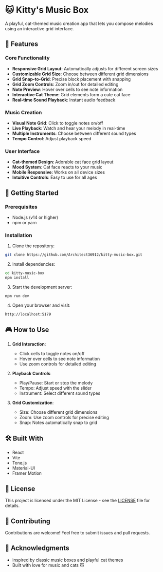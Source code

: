 # 🐱 Kitty's Music Box

A playful, cat-themed music creation app that lets you compose melodies using an interactive grid interface.

## 🎵 Features

### Core Functionality
- **Responsive Grid Layout**: Automatically adjusts for different screen sizes
- **Customizable Grid Size**: Choose between different grid dimensions
- **Grid Snap-to-Grid**: Precise block placement with snapping
- **Grid Zoom Controls**: Zoom in/out for detailed editing
- **Note Preview**: Hover over cells to see note information
- **Interactive Cat Theme**: Grid elements form a cute cat face
- **Real-time Sound Playback**: Instant audio feedback

### Music Creation
- **Visual Note Grid**: Click to toggle notes on/off
- **Live Playback**: Watch and hear your melody in real-time
- **Multiple Instruments**: Choose between different sound types
- **Tempo Control**: Adjust playback speed

### User Interface
- **Cat-themed Design**: Adorable cat face grid layout
- **Mood System**: Cat face reacts to your music
- **Mobile Responsive**: Works on all device sizes
- **Intuitive Controls**: Easy to use for all ages

## 🚀 Getting Started

### Prerequisites
- Node.js (v14 or higher)
- npm or yarn

### Installation
1. Clone the repository:
```bash
git clone https://github.com/Architect36912/kitty-music-box.git
```

2. Install dependencies:
```bash
cd kitty-music-box
npm install
```

3. Start the development server:
```bash
npm run dev
```

4. Open your browser and visit:
```
http://localhost:5179
```

## 🎮 How to Use

1. **Grid Interaction**:
   - Click cells to toggle notes on/off
   - Hover over cells to see note information
   - Use zoom controls for detailed editing

2. **Playback Controls**:
   - Play/Pause: Start or stop the melody
   - Tempo: Adjust speed with the slider
   - Instrument: Select different sound types

3. **Grid Customization**:
   - Size: Choose different grid dimensions
   - Zoom: Use zoom controls for precise editing
   - Snap: Notes automatically snap to grid

## 🛠️ Built With
- React
- Vite
- Tone.js
- Material-UI
- Framer Motion

## 📝 License
This project is licensed under the MIT License - see the [LICENSE](LICENSE) file for details.

## 🤝 Contributing
Contributions are welcome! Feel free to submit issues and pull requests.

## 🙏 Acknowledgments
- Inspired by classic music boxes and playful cat themes
- Built with love for music and cats 🐱
